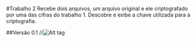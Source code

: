 #Trabalho 2
Recebe dois arquivos, um arquivo original e ele criptografado por uma das cifras do trabalho 1.
Descobre e exibe a chave utilizada para a criptografia.

##Versão 0.1
//![Alt tag](https://raw.githubusercontent.com/liposo/sas/master/Trabalho%201/img/main.PNG)
